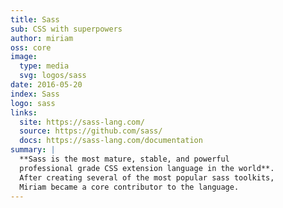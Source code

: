 ```yaml
---
title: Sass
sub: CSS with superpowers
author: miriam
oss: core
image:
  type: media
  svg: logos/sass
date: 2016-05-20
index: Sass
logo: sass
links:
  site: https://sass-lang.com/
  source: https://github.com/sass/
  docs: https://sass-lang.com/documentation
summary: |
  **Sass is the most mature, stable, and powerful
  professional grade CSS extension language in the world**.
  After creating several of the most popular sass toolkits,
  Miriam became a core contributor to the language.
---
```

